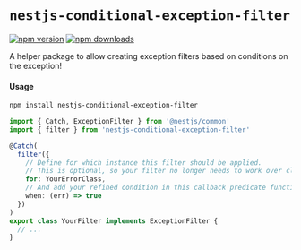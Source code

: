 # `nestjs-conditional-exception-filter`

[![npm version](https://img.shields.io/npm/v/nestjs-conditional-exception-filter.svg)](https://www.npmjs.com/package/nestjs-conditional-exception-filter)
[![npm downloads](https://img.shields.io/npm/dt/nestjs-conditional-exception-filter.svg)](https://www.npmjs.com/package/nestjs-conditional-exception-filter)

A helper package to allow creating exception filters based on conditions on the exception!

#### Usage

```bash
npm install nestjs-conditional-exception-filter
```

```ts
import { Catch, ExceptionFilter } from '@nestjs/common'
import { filter } from 'nestjs-conditional-exception-filter'

@Catch(
  filter({
    // Define for which instance this filter should be applied.
    // This is optional, so your filter no longer needs to work over class instances only
    for: YourErrorClass, 
    // And add your refined condition in this callback predicate function
    when: (err) => true
  })
)
export class YourFilter implements ExceptionFilter {
  // ...
}
```
